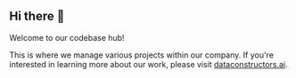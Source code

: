 ## Hi there 👋

Welcome to our codebase hub!

This is where we manage various projects within our company. 
If you're interested in learning more about our work, please
visit [dataconstructors.ai](https://dataconstructors.ai).
